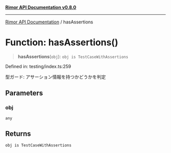 [**Rimor API Documentation v0.8.0**](../README.md)

***

[Rimor API Documentation](../globals.md) / hasAssertions

# Function: hasAssertions()

> **hasAssertions**(`obj`): `obj is TestCaseWithAssertions`

Defined in: testing/index.ts:259

型ガード: アサーション情報を持つかどうかを判定

## Parameters

### obj

`any`

## Returns

`obj is TestCaseWithAssertions`
